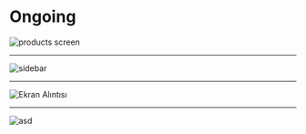 # Ongoing
![products screen](https://user-images.githubusercontent.com/83245111/172870616-ede3fa9b-3045-42d9-97bd-79d1fdde42a0.PNG)

-------------------------------------------------------------------------------------------------------------------------------

![sidebar](https://user-images.githubusercontent.com/83245111/172870629-475541b9-74b3-47fd-a56d-f20c8ae7b9b3.PNG)

-------------------------------------------------------------------------------------------------------------------------------

![Ekran Alıntısı](https://user-images.githubusercontent.com/83245111/172871148-0b4adf33-e64c-451d-97dd-9e61b94e1f68.PNG)

-------------------------------------------------------------------------------------------------------------------------------

![asd](https://user-images.githubusercontent.com/83245111/172871309-b2c428dc-99e5-4e34-83b2-40657f1d8693.PNG)
